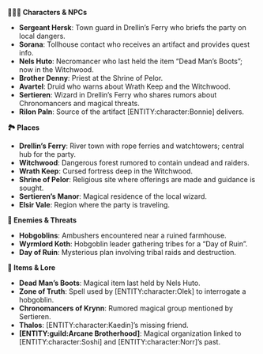 <p><strong>🧑&zwj;🤝&zwj;🧑</strong><strong> Characters &amp; NPCs</strong></p>
<ul>
<li><strong>Sergeant Hersk</strong>: Town guard in Drellin&rsquo;s Ferry who briefs the party on local dangers.</li>
<li><strong>Sorana</strong>: Tollhouse contact who receives an artifact and provides quest info.</li>
<li><strong>Nels Huto</strong>: Necromancer who last held the item &ldquo;Dead Man&rsquo;s Boots&rdquo;; now in the Witchwood.</li>
<li><strong>Brother Denny</strong>: Priest at the Shrine of Pelor.</li>
<li><strong>Avartel</strong>: Druid who warns about Wrath Keep and the Witchwood.</li>
<li><strong>Sertieren</strong>: Wizard in Drellin&rsquo;s Ferry who shares rumors about Chronomancers and magical threats.</li>
<li><strong>Rilon Paln</strong>: Source of the artifact [ENTITY:character:Bonnie] delivers.</li>
</ul>
<p><strong>🏞️</strong><strong> Places</strong></p>
<ul>
<li><strong>Drellin&rsquo;s Ferry</strong>: River town with rope ferries and watchtowers; central hub for the party.</li>
<li><strong>Witchwood</strong>: Dangerous forest rumored to contain undead and raiders.</li>
<li><strong>Wrath Keep</strong>: Cursed fortress deep in the Witchwood.</li>
<li><strong>Shrine of Pelor</strong>: Religious site where offerings are made and guidance is sought.</li>
<li><strong>Sertieren&rsquo;s Manor</strong>: Magical residence of the local wizard.</li>
<li><strong>Elsir Vale</strong>: Region where the party is traveling.</li>
</ul>
<p><strong>🧟</strong><strong> Enemies &amp; Threats</strong></p>
<ul>
<li><strong>Hobgoblins</strong>: Ambushers encountered near a ruined farmhouse.</li>
<li><strong>Wyrmlord Koth</strong>: Hobgoblin leader gathering tribes for a &ldquo;Day of Ruin&rdquo;.</li>
<li><strong>Day of Ruin</strong>: Mysterious plan involving tribal raids and destruction.</li>
</ul>
<p><strong>🧭</strong><strong> Items &amp; Lore</strong></p>
<ul>
<li><strong>Dead Man&rsquo;s Boots</strong>: Magical item last held by Nels Huto.</li>
<li><strong>Zone of Truth</strong>: Spell used by [ENTITY:character:Olek] to interrogate a hobgoblin.</li>
<li><strong>Chronomancers of Krynn</strong>: Rumored magical group mentioned by Sertieren.</li>
<li><strong>Thalos</strong>: [ENTITY:character:Kaedin]&rsquo;s missing friend.</li>
<li><strong>[ENTITY:guild:Arcane Brotherhood]</strong>: Magical organization linked to [ENTITY:character:Soshi] and [ENTITY:character:Norr]&rsquo;s past.</li>
</ul>
